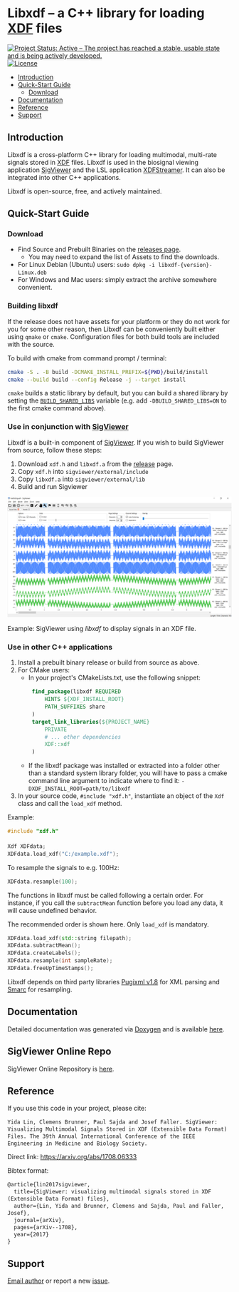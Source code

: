 # Libxdf – a C++ library for loading [XDF](https://github.com/sccn/xdf/wiki/Specifications "Extensible Data Format") files

[![Project Status: Active – The project has reached a stable, usable state and is being actively developed.](http://www.repostatus.org/badges/latest/active.svg)](http://www.repostatus.org/#active)
[![License](https://img.shields.io/github/license/xdf-modules/libxdf)](https://opensource.org/licenses/BSD-2-Clause)

* [Introduction](#intro)
* [Quick-Start Guide](#quick)
    * [Download](#download)
* [Documentation](#doc)
* [Reference](#reference)
* [Support](#support)


## <a name="intro"></a>Introduction

Libxdf is a cross-platform C++ library for loading multimodal, multi-rate signals stored in [XDF](https://github.com/sccn/xdf/wiki/Specifications  "Extensible Data Format") files.
Libxdf is used in the biosignal viewing application [SigViewer](https://github.com/cbrnr/sigviewer) and the LSL application [XDFStreamer](https://github.com/labstreaminglayer/App-XDFStreamer/). It can also be integrated into other C++ applications.

Libxdf is open-source, free, and actively maintained.

## <a name="quick"></a>Quick-Start Guide

### <a name="download"></a>Download

* Find Source and Prebuilt Binaries on the [releases page](https://github.com/Yida-Lin/libxdf/releases).
    * You may need to expand the list of Assets to find the downloads.
* For Linux Debian (Ubuntu) users: `sudo dpkg -i libxdf-{version}-Linux.deb`
* For Windows and Mac users: simply extract the archive somewhere convenient.

### Building libxdf

If the release does not have assets for your platform or they do not work for you for some other reason, then
Libxdf can be conveniently built either using `qmake` or `cmake`. Configuration files for both build tools are included with the source.

To build with cmake from command prompt / terminal:

```sh
cmake -S . -B build -DCMAKE_INSTALL_PREFIX=${PWD}/build/install
cmake --build build --config Release -j --target install
```

`cmake` builds a static library by default, but you can build a shared library
by setting the
[`BUILD_SHARED_LIBS`](https://cmake.org/cmake/help/latest/variable/BUILD_SHARED_LIBS.html)
variable (e.g. add `-DBUILD_SHARED_LIBS=ON` to the first cmake command above).

### Use in conjunction with [SigViewer](https://github.com/cbrnr/sigviewer)

Libxdf is a built-in component of [SigViewer](https://github.com/cbrnr/sigviewer). If you wish to build SigViewer from source, follow these steps:

1. Download `xdf.h` and `libxdf.a` from the [release](https://github.com/Yida-Lin/libxdf/releases) page.
2. Copy `xdf.h` into `sigviewer/external/include`
3. Copy `libxdf.a` into `sigviewer/external/lib`
4. Build and run Sigviewer


![SigViewer using _libxdf_ to display signals in XDF files](docs/Example.png)

Example: SigViewer using _libxdf_ to display signals in an XDF file.

### Use in other C++ applications

1. Install a prebuilt binary release or build from source as above.
2. For CMake users:
    * In your project's CMakeLists.txt, use the following snippet:
       ```CMake
        find_package(libxdf REQUIRED
            HINTS ${XDF_INSTALL_ROOT}
            PATH_SUFFIXES share
        )
        target_link_libraries(${PROJECT_NAME}
            PRIVATE
            # ... other dependencies
            XDF::xdf
        )
        ```
    * If the libxdf package was installed or extracted into a folder other than a standard system library folder, you will have to pass a cmake command line argument to indicate where to find it: `-DXDF_INSTALL_ROOT=path/to/libxdf`
3. In your source code, `#include "xdf.h"`, instantiate an object of the `Xdf` class and call the `load_xdf` method.

Example:

```C++
#include "xdf.h"

Xdf XDFdata;
XDFdata.load_xdf("C:/example.xdf");
```

To resample the signals to e.g. 100Hz:

```C++
XDFdata.resample(100);
```

The functions in libxdf must be called following a certain order. For instance, if you call the `subtractMean` function before you load any data, it will cause undefined behavior.

The recommended order is shown here. Only `load_xdf` is mandatory.

```C++
XDFdata.load_xdf(std::string filepath);
XDFdata.subtractMean();
XDFdata.createLabels();
XDFdata.resample(int sampleRate);
XDFdata.freeUpTimeStamps();
```

Libxdf depends on third party libraries [Pugixml v1.8](http://pugixml.org/) for XML parsing and [Smarc](http://audio-smarc.sourceforge.net/) for resampling.

## <a name="doc"></a> Documentation
Detailed documentation was generated via [Doxygen](http://www.stack.nl/~dimitri/doxygen/index.html) and is available [here](docs/html/class_xdf.html).

## <a name="SigViewer"></a> SigViewer Online Repo
SigViewer Online Repository is [here](repository/Updates.xml).

## <a name="reference"></a> Reference
If you use this code in your project, please cite:
```
Yida Lin, Clemens Brunner, Paul Sajda and Josef Faller. SigViewer: Visualizing Multimodal Signals Stored in XDF (Extensible Data Format) Files. The 39th Annual International Conference of the IEEE Engineering in Medicine and Biology Society.
```
Direct link: https://arxiv.org/abs/1708.06333

Bibtex format:
```
@article{lin2017sigviewer,
  title={SigViewer: visualizing multimodal signals stored in XDF (Extensible Data Format) files},
  author={Lin, Yida and Brunner, Clemens and Sajda, Paul and Faller, Josef},
  journal={arXiv},
  pages={arXiv--1708},
  year={2017}
}
```

## <a name="support"></a>Support
[Email author](mailto:yl3842@columbia.edu) or report a new [issue](https://github.com/Yida-Lin/libxdf/issues).
